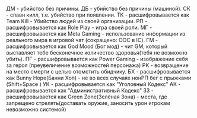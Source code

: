ДМ - убийство без причины.
ДБ - убийство без причины (машиной).
СК - спавн килл, т.е. убийство при появлении.
ТК - расшифровывается как Team Kill - Убийство людей из своей организации.
РП - расшифровывается как Role Play - игра своей роли.
МГ - расшифровывается как Meta Gaming - использование информации из реального мира в игровой
чат (сокращено: ООС в IC).
ГМ - расшифровывается как God Mood (Бог мод) - чит GM, который выставляет тебе бесконечное количество здоровья(тебя не возможно убить).
ПГ - расшифровывается как Power Gaming - изображение себя за героя (преувеличение возможностей персонажа)
РК - возвращение на место смерти с целью отомстить обидчику.
БХ - расшифровывается как Bunny Hope(Банни Хоп) - не во всех случаях нонРП бег с прыжками (Shift+Space )
УК - расшифровывается как "Уголовный Кодекс"
АК - расшифровывается как "Административный Кодекс"
ЗЗ - расшифровывается как Green Zone(Зелёная Зона) - места, где запрещено стрелять(доставать оружие, заносить урон игрокам невозможно системой)


<!---
SqueezeAll/SqueezeAll is a ✨ special ✨ repository because its `README.md` (this file) appears on your GitHub profile.
You can click the Preview link to take a look at your changes.
--->
